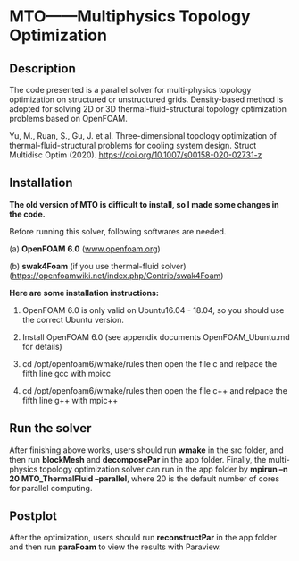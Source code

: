  MTO——Multiphysics Topology Optimization
=========================================
Description
-----------
The code presented is a parallel solver for multi-physics topology optimization on structured or unstructured  grids. Density-based method is adopted for solving 2D or 3D thermal-fluid-structural topology optimization problems based on OpenFOAM. 

Yu, M., Ruan, S., Gu, J. et al. Three-dimensional topology optimization of thermal-fluid-structural problems for cooling system design. Struct Multidisc Optim (2020). https://doi.org/10.1007/s00158-020-02731-z 

Installation
------------
**The old version of MTO is difficult to install, so I made some changes in the code.**

Before running this solver, following softwares are needed.  

(a) **OpenFOAM 6.0**  (www.openfoam.org)

(b) **swak4Foam** (if you use thermal-fluid solver) (https://openfoamwiki.net/index.php/Contrib/swak4Foam)

**Here are some installation instructions:**

1. OpenFOAM 6.0 is only valid on Ubuntu16.04 - 18.04, so you should use the correct Ubuntu version.

2. Install OpenFOAM 6.0 (see appendix documents OpenFOAM_Ubuntu.md for details)

3. cd /opt/openfoam6/wmake/rules then open the file c and relpace the fifth line gcc with mpicc

4. cd /opt/openfoam6/wmake/rules then open the file c++ and relpace the fifth line g++ with mpic++

Run the solver
--------------
 After finishing above works, users should run **wmake** in the src folder, and then run **blockMesh** and **decomposePar** in the app folder. Finally, the multi-physics topology optimization solver can run in the app folder by **mpirun –n 20 MTO_ThermalFluid –parallel**, where 20 is the default number of cores for parallel computing.
 
Postplot
--------
After the optimization, users should run **reconstructPar** in the app folder and then run **paraFoam** to view the results with Paraview.  
